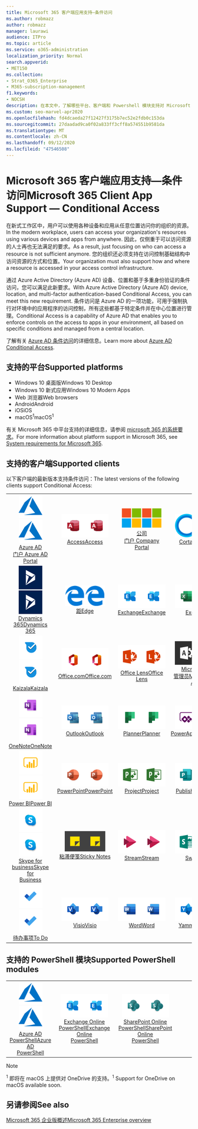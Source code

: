 ```yaml
---
title: Microsoft 365 客户端应用支持—条件访问
ms.author: robmazz
author: robmazz
manager: laurawi
audience: ITPro
ms.topic: article
ms.service: o365-administration
localization_priority: Normal
search.appverid:
- MET150
ms.collection:
- Strat_O365_Enterprise
- M365-subscription-management
f1.keywords:
- NOCSH
description: 在本文中，了解哪些平台、客户端和 Powershell 模块支持对 Microsoft 365 进行条件访问。
ms.custom: seo-marvel-apr2020
ms.openlocfilehash: fd4dcaeda27f12427f3175b7ec52e2fdb0c153da
ms.sourcegitcommit: 27daadad9ca0f02a833ff3cff8a574551b9581da
ms.translationtype: MT
ms.contentlocale: zh-CN
ms.lasthandoff: 09/12/2020
ms.locfileid: "47546508"
---
```

# <a name="microsoft-365-client-app-support--conditional-access"></a><span data-ttu-id="51e60-103">Microsoft 365 客户端应用支持—条件访问</span><span class="sxs-lookup"><span data-stu-id="51e60-103">Microsoft 365 Client App Support — Conditional Access</span></span>

<span data-ttu-id="51e60-104">在新式工作区中，用户可以使用各种设备和应用从任意位置访问你的组织的资源。</span><span class="sxs-lookup"><span data-stu-id="51e60-104">In the modern workplace, users can access your organization's resources using various devices and apps from anywhere.</span></span> <span data-ttu-id="51e60-105">因此，仅侧重于可以访问资源的人士再也无法满足的要求。</span><span class="sxs-lookup"><span data-stu-id="51e60-105">As a result, just focusing on who can access a resource is not sufficient anymore.</span></span> <span data-ttu-id="51e60-106">您的组织还必须支持在访问控制基础结构中访问资源的方式和位置。</span><span class="sxs-lookup"><span data-stu-id="51e60-106">Your organization must also support how and where a resource is accessed in your access control infrastructure.</span></span>

<span data-ttu-id="51e60-107">通过 Azure Active Directory (Azure AD) 设备、位置和基于多重身份验证的条件访问，您可以满足此新要求。</span><span class="sxs-lookup"><span data-stu-id="51e60-107">With Azure Active Directory (Azure AD) device, location, and multi-factor authentication-based Conditional Access, you can meet this new requirement.</span></span> <span data-ttu-id="51e60-108">条件访问是 Azure AD 的一项功能，可用于强制执行对环境中的应用程序的访问控制，所有这些都基于特定条件并在中心位置进行管理。</span><span class="sxs-lookup"><span data-stu-id="51e60-108">Conditional Access is a capability of Azure AD that enables you to enforce controls on the access to apps in your environment, all based on specific conditions and managed from a central location.</span></span>

<span data-ttu-id="51e60-109">了解有关 [Azure AD 条件访问](https://docs.microsoft.com/azure/active-directory/conditional-access/)的详细信息。</span><span class="sxs-lookup"><span data-stu-id="51e60-109">Learn more about [Azure AD Conditional Access](https://docs.microsoft.com/azure/active-directory/conditional-access/).</span></span>

## <a name="supported-platforms"></a><span data-ttu-id="51e60-110">支持的平台</span><span class="sxs-lookup"><span data-stu-id="51e60-110">Supported platforms</span></span>

 - <span data-ttu-id="51e60-111">Windows 10 桌面版</span><span class="sxs-lookup"><span data-stu-id="51e60-111">Windows 10 Desktop</span></span>
 - <span data-ttu-id="51e60-112">Windows 10 新式应用</span><span class="sxs-lookup"><span data-stu-id="51e60-112">Windows 10 Modern Apps</span></span>
 - <span data-ttu-id="51e60-113">Web 浏览器</span><span class="sxs-lookup"><span data-stu-id="51e60-113">Web browsers</span></span>
 - <span data-ttu-id="51e60-114">Android</span><span class="sxs-lookup"><span data-stu-id="51e60-114">Android</span></span>
 - <span data-ttu-id="51e60-115">iOS</span><span class="sxs-lookup"><span data-stu-id="51e60-115">iOS</span></span>
 - <span data-ttu-id="51e60-116">macOS<sup>1</sup></span><span class="sxs-lookup"><span data-stu-id="51e60-116">macOS<sup>1</sup></span></span>

<span data-ttu-id="51e60-117">有关 Microsoft 365 中平台支持的详细信息，请参阅 [microsoft 365 的系统要求](https://products.office.com/office-system-requirements)。</span><span class="sxs-lookup"><span data-stu-id="51e60-117">For more information about platform support in Microsoft 365, see [System requirements for Microsoft 365](https://products.office.com/office-system-requirements).</span></span>

## <a name="supported-clients"></a><span data-ttu-id="51e60-118">支持的客户端</span><span class="sxs-lookup"><span data-stu-id="51e60-118">Supported clients</span></span>

<span data-ttu-id="51e60-119">以下客户端的最新版本支持条件访问：</span><span class="sxs-lookup"><span data-stu-id="51e60-119">The latest versions of the following clients support Conditional Access:</span></span>

| | | | | | |
|:---:|:---:|:---:|:---:|:---:|:---:|
| <span data-ttu-id="51e60-120">![Azure 图标](../media/o365-azure-64x64.png)</span><span class="sxs-lookup"><span data-stu-id="51e60-120">![Azure icon](../media/o365-azure-64x64.png)</span></span> <br> [<span data-ttu-id="51e60-121">Azure AD <br> 门户 </span><span class="sxs-lookup"><span data-stu-id="51e60-121">Azure AD <br> Portal </span></span>](https://azure.microsoft.com/features/azure-portal/) | <span data-ttu-id="51e60-122">![Access 图标](../media/o365-access-64x64.png)</span><span class="sxs-lookup"><span data-stu-id="51e60-122">![Access icon](../media/o365-access-64x64.png)</span></span> <br> [<span data-ttu-id="51e60-123">Access</span><span class="sxs-lookup"><span data-stu-id="51e60-123">Access</span></span>](https://products.office.com/access) | <span data-ttu-id="51e60-124">![公司门户图标](../media/o365-microsoft-64x64.png)</span><span class="sxs-lookup"><span data-stu-id="51e60-124">![Company portal icon](../media/o365-microsoft-64x64.png)</span></span> <br> [<span data-ttu-id="51e60-125">公司 <br> 门户 </span><span class="sxs-lookup"><span data-stu-id="51e60-125">Company <br> Portal </span></span>](https://docs.microsoft.com/intune-user-help/sign-in-to-the-company-portal)  | <span data-ttu-id="51e60-126">![Cortana 图标](../media/o365-cortana-64x64.png)</span><span class="sxs-lookup"><span data-stu-id="51e60-126">![Cortana icon](../media/o365-cortana-64x64.png)</span></span> <br> [<span data-ttu-id="51e60-127">Cortana</span><span class="sxs-lookup"><span data-stu-id="51e60-127">Cortana</span></span>](https://www.microsoft.com/cortana) | <span data-ttu-id="51e60-128">![Delve 图标](../media/o365-delve-64x64.png)</span><span class="sxs-lookup"><span data-stu-id="51e60-128">![Delve icon](../media/o365-delve-64x64.png)</span></span> <br> [<span data-ttu-id="51e60-129">Delve</span><span class="sxs-lookup"><span data-stu-id="51e60-129">Delve</span></span>](https://products.office.com/business/intelligent-search) 
| <span data-ttu-id="51e60-130">![Dynamics 365 图标](../media/o365-dynamics365-64x64.png)</span><span class="sxs-lookup"><span data-stu-id="51e60-130">![Dynamics 365 icon](../media/o365-dynamics365-64x64.png)</span></span> <br> [<span data-ttu-id="51e60-131">Dynamics 365</span><span class="sxs-lookup"><span data-stu-id="51e60-131">Dynamics 365</span></span>](https://dynamics.microsoft.com) | <span data-ttu-id="51e60-132">![边缘图标](../media/o365-edge-64x64.png)</span><span class="sxs-lookup"><span data-stu-id="51e60-132">![Edge icon](../media/o365-edge-64x64.png)</span></span> <br> [<span data-ttu-id="51e60-133">距</span><span class="sxs-lookup"><span data-stu-id="51e60-133">Edge</span></span>](https://www.microsoft.com/windows/microsoft-edge) | <span data-ttu-id="51e60-134">![Exchange 图标](../media/o365-exchange-64x64.png)</span><span class="sxs-lookup"><span data-stu-id="51e60-134">![Exchange icon](../media/o365-exchange-64x64.png)</span></span> <br> [<span data-ttu-id="51e60-135">Exchange</span><span class="sxs-lookup"><span data-stu-id="51e60-135">Exchange</span></span>](https://products.office.com/exchange/exchange-online) | <span data-ttu-id="51e60-136">![Excel 图标](../media/o365-excel-64x64.png)</span><span class="sxs-lookup"><span data-stu-id="51e60-136">![Excel icon](../media/o365-excel-64x64.png)</span></span> <br> [<span data-ttu-id="51e60-137">Excel</span><span class="sxs-lookup"><span data-stu-id="51e60-137">Excel</span></span>](https://products.office.com/excel) | <span data-ttu-id="51e60-138">![Forms 图标](../media/o365-forms-64x64.png)</span><span class="sxs-lookup"><span data-stu-id="51e60-138">![Forms icon](../media/o365-forms-64x64.png)</span></span> <br> [<span data-ttu-id="51e60-139">Forms</span><span class="sxs-lookup"><span data-stu-id="51e60-139">Forms</span></span>](https://flow.microsoft.com/connectors/shared_microsoftforms/microsoft-forms/) 
| <span data-ttu-id="51e60-140">![Kaizala 图标](../media/o365-kaizala-64x64.png)</span><span class="sxs-lookup"><span data-stu-id="51e60-140">![Kaizala icon](../media/o365-kaizala-64x64.png)</span></span> <br> [<span data-ttu-id="51e60-141">Kaizala</span><span class="sxs-lookup"><span data-stu-id="51e60-141">Kaizala</span></span>](https://products.office.com/en/business/microsoft-kaizala) | <span data-ttu-id="51e60-142">![Office.com 图标](../media/o365-office-64x64.png)</span><span class="sxs-lookup"><span data-stu-id="51e60-142">![Office.com icon](../media/o365-office-64x64.png)</span></span> <br> [<span data-ttu-id="51e60-143">Office.com</span><span class="sxs-lookup"><span data-stu-id="51e60-143">Office.com</span></span>](https://www.office.com/) | <span data-ttu-id="51e60-144">![镜头图标](../media/o365-lens-64x64.png)</span><span class="sxs-lookup"><span data-stu-id="51e60-144">![Lens icon](../media/o365-lens-64x64.png)</span></span> <br> [<span data-ttu-id="51e60-145">Office Lens</span><span class="sxs-lookup"><span data-stu-id="51e60-145">Office Lens</span></span>](https://www.microsoft.com/p/office-lens/9wzdncrfj3t8?activetab=pivot%3Aoverviewtab) | <span data-ttu-id="51e60-146">![Office 365 管理员图标](../media/o365-o365admin-64x64.png)</span><span class="sxs-lookup"><span data-stu-id="51e60-146">![Office 365 Admin icon](../media/o365-o365admin-64x64.png)</span></span> <br> [<span data-ttu-id="51e60-147">Microsoft 365 <br> 管理员</span><span class="sxs-lookup"><span data-stu-id="51e60-147">Microsoft 365 <br> Admin</span></span>](https://products.office.com/business/manage-office-365-admin-app) | <span data-ttu-id="51e60-148">![OneDrive for Business 图标](../media/o365-OneDrive-64x64.png)</span><span class="sxs-lookup"><span data-stu-id="51e60-148">![OneDrive for Business icon](../media/o365-OneDrive-64x64.png)</span></span> <br> [<span data-ttu-id="51e60-149">OneDrive<sup>1</sup></span><span class="sxs-lookup"><span data-stu-id="51e60-149">OneDrive<sup>1</sup></span></span>](https://products.office.com/onedrive-for-business/online-cloud-storage) 
| <span data-ttu-id="51e60-150">![OneNote 图标](../media/o365-OneNote-64x64.png)</span><span class="sxs-lookup"><span data-stu-id="51e60-150">![OneNote icon](../media/o365-OneNote-64x64.png)</span></span> <br> [<span data-ttu-id="51e60-151">OneNote</span><span class="sxs-lookup"><span data-stu-id="51e60-151">OneNote</span></span>](https://products.office.com/onenote) | <span data-ttu-id="51e60-152">![Outlook 图标](../media/o365-outlook-64x64.png)</span><span class="sxs-lookup"><span data-stu-id="51e60-152">![Outlook icon](../media/o365-outlook-64x64.png)</span></span> <br> [<span data-ttu-id="51e60-153">Outlook</span><span class="sxs-lookup"><span data-stu-id="51e60-153">Outlook</span></span>](https://products.office.com/outlook) | <span data-ttu-id="51e60-154">![Planner 图标](../media/o365-planner-64x64.png)</span><span class="sxs-lookup"><span data-stu-id="51e60-154">![Planner icon](../media/o365-planner-64x64.png)</span></span> <br> [<span data-ttu-id="51e60-155">Planner</span><span class="sxs-lookup"><span data-stu-id="51e60-155">Planner</span></span>](https://products.office.com/business/task-management-software) | <span data-ttu-id="51e60-156">![PowerApps 图标](../media/o365-powerapps-64x64.png)</span><span class="sxs-lookup"><span data-stu-id="51e60-156">![PowerApps icon](../media/o365-powerapps-64x64.png)</span></span> <br> [<span data-ttu-id="51e60-157">PowerApps</span><span class="sxs-lookup"><span data-stu-id="51e60-157">PowerApps</span></span>](https://powerapps.microsoft.com) | <span data-ttu-id="51e60-158">![电源自动图标](../media/o365-flow-64x64.png)</span><span class="sxs-lookup"><span data-stu-id="51e60-158">![Power Automate icon](../media/o365-flow-64x64.png)</span></span> <br> [<span data-ttu-id="51e60-159">电源 <br> 自动化</span><span class="sxs-lookup"><span data-stu-id="51e60-159">Power <br> Automate</span></span>](https://flow.microsoft.com)
| <span data-ttu-id="51e60-160">![PowerBI 图标](../media/o365-powerbi-64x64.png)</span><span class="sxs-lookup"><span data-stu-id="51e60-160">![PowerBI icon](../media/o365-powerbi-64x64.png)</span></span> <br> [<span data-ttu-id="51e60-161">Power BI</span><span class="sxs-lookup"><span data-stu-id="51e60-161">Power BI</span></span>](https://powerbi.microsoft.com) | <span data-ttu-id="51e60-162">![PowerPoint 图标](../media/o365-powerpoint-64x64.png)</span><span class="sxs-lookup"><span data-stu-id="51e60-162">![PowerPoint icon](../media/o365-powerpoint-64x64.png)</span></span> <br> [<span data-ttu-id="51e60-163">PowerPoint</span><span class="sxs-lookup"><span data-stu-id="51e60-163">PowerPoint</span></span>](https://products.office.com/powerpoint) | <span data-ttu-id="51e60-164">![Project 图标](../media/o365-project-64x64.png)</span><span class="sxs-lookup"><span data-stu-id="51e60-164">![Project icon](../media/o365-project-64x64.png)</span></span> <br> [<span data-ttu-id="51e60-165">Project</span><span class="sxs-lookup"><span data-stu-id="51e60-165">Project</span></span>](https://products.office.com/project) | <span data-ttu-id="51e60-166">![Publisher 图标](../media/o365-publisher-64x64.png)</span><span class="sxs-lookup"><span data-stu-id="51e60-166">![Publisher icon](../media/o365-publisher-64x64.png)</span></span> <br> [<span data-ttu-id="51e60-167">Publisher</span><span class="sxs-lookup"><span data-stu-id="51e60-167">Publisher</span></span>](https://products.office.com/publisher) | <span data-ttu-id="51e60-168">![SharePoint 图标](../media/o365-sharepoint-64x64.png)</span><span class="sxs-lookup"><span data-stu-id="51e60-168">![SharePoint icon](../media/o365-sharepoint-64x64.png)</span></span> <br> [<span data-ttu-id="51e60-169">Sharepoint</span><span class="sxs-lookup"><span data-stu-id="51e60-169">Sharepoint</span></span>](https://products.office.com/sharepoint) 
| <span data-ttu-id="51e60-170">![Skype for Business 图标](../media/o365-skypeforbusiness-64x64.png)</span><span class="sxs-lookup"><span data-stu-id="51e60-170">![Skype for Business icon](../media/o365-skypeforbusiness-64x64.png)</span></span> <br> [<span data-ttu-id="51e60-171">Skype for <br> business</span><span class="sxs-lookup"><span data-stu-id="51e60-171">Skype for <br> Business</span></span>](https://www.skype.com/business/) | <span data-ttu-id="51e60-172">![粘滞便笺图标](../media/o365-stickynotes-64x64.png)</span><span class="sxs-lookup"><span data-stu-id="51e60-172">![Sticky Notes icon](../media/o365-stickynotes-64x64.png)</span></span> <br> [<span data-ttu-id="51e60-173">粘滞便笺</span><span class="sxs-lookup"><span data-stu-id="51e60-173">Sticky Notes</span></span>](https://www.microsoft.com/p/microsoft-sticky-notes/9nblggh4qghw) | <span data-ttu-id="51e60-174">![Stream 图标](../media/o365-stream-64x64.png)</span><span class="sxs-lookup"><span data-stu-id="51e60-174">![Stream icon](../media/o365-stream-64x64.png)</span></span> <br> [<span data-ttu-id="51e60-175">Stream</span><span class="sxs-lookup"><span data-stu-id="51e60-175">Stream</span></span>](https://stream.microsoft.com) | <span data-ttu-id="51e60-176">![Sway 图标](../media/o365-sway-64x64.png)</span><span class="sxs-lookup"><span data-stu-id="51e60-176">![Sway icon](../media/o365-sway-64x64.png)</span></span> <br> [<span data-ttu-id="51e60-177">Sway</span><span class="sxs-lookup"><span data-stu-id="51e60-177">Sway</span></span>](https://sway.com) | <span data-ttu-id="51e60-178">![Teams 图标](../media/o365-teams-64x64.png)</span><span class="sxs-lookup"><span data-stu-id="51e60-178">![Teams icon](../media/o365-teams-64x64.png)</span></span> <br> [<span data-ttu-id="51e60-179">Teams</span><span class="sxs-lookup"><span data-stu-id="51e60-179">Teams</span></span>](https://products.office.com/microsoft-teams/group-chat-software) 
| <span data-ttu-id="51e60-180">![To Do 图标](../media/o365-todo-64x64.png)</span><span class="sxs-lookup"><span data-stu-id="51e60-180">![To Do icon](../media/o365-todo-64x64.png)</span></span> <br> [<span data-ttu-id="51e60-181">待办事项</span><span class="sxs-lookup"><span data-stu-id="51e60-181">To Do</span></span>](https://todo.microsoft.com) | <span data-ttu-id="51e60-182">![Visio 图标](../media/o365-visio-64x64.png)</span><span class="sxs-lookup"><span data-stu-id="51e60-182">![Visio icon](../media/o365-visio-64x64.png)</span></span> <br> [<span data-ttu-id="51e60-183">Visio</span><span class="sxs-lookup"><span data-stu-id="51e60-183">Visio</span></span>](https://products.office.com/visio/flowchart-software) | <span data-ttu-id="51e60-184">![Word 图标](../media/o365-word-64x64.png)</span><span class="sxs-lookup"><span data-stu-id="51e60-184">![Word icon](../media/o365-word-64x64.png)</span></span> <br> [<span data-ttu-id="51e60-185">Word</span><span class="sxs-lookup"><span data-stu-id="51e60-185">Word</span></span>](https://products.office.com/word) | <span data-ttu-id="51e60-186">![Yammer 图标](../media/o365-yammer-64x64.png)</span><span class="sxs-lookup"><span data-stu-id="51e60-186">![Yammer icon](../media/o365-yammer-64x64.png)</span></span> <br> [<span data-ttu-id="51e60-187">Yammer</span><span class="sxs-lookup"><span data-stu-id="51e60-187">Yammer</span></span>](https://products.office.com/yammer/yammer-overview)

## <a name="supported-powershell-modules"></a><span data-ttu-id="51e60-188">支持的 PowerShell 模块</span><span class="sxs-lookup"><span data-stu-id="51e60-188">Supported PowerShell modules</span></span>

| | | | | | |
|:---:|:---:|:---:|:---:|:---:|:---:|
| <span data-ttu-id="51e60-189">![Azure 图标](../media/o365-azure-64x64.png)</span><span class="sxs-lookup"><span data-stu-id="51e60-189">![Azure icon](../media/o365-azure-64x64.png)</span></span> <br> [<span data-ttu-id="51e60-190">Azure AD <br> PowerShell</span><span class="sxs-lookup"><span data-stu-id="51e60-190">Azure AD <br> PowerShell</span></span>](https://docs.microsoft.com/powershell/azure/active-directory/overview?view=azureadps-2.0) | <span data-ttu-id="51e60-191">![Exchange 图标](../media/o365-exchange-64x64.png)</span><span class="sxs-lookup"><span data-stu-id="51e60-191">![Exchange icon](../media/o365-exchange-64x64.png)</span></span> <br> [<span data-ttu-id="51e60-192">Exchange Online <br> PowerShell</span><span class="sxs-lookup"><span data-stu-id="51e60-192">Exchange Online <br> PowerShell</span></span>](https://docs.microsoft.com/powershell/exchange/exchange-online-powershell) | <span data-ttu-id="51e60-193">![SharePoint 图标](../media/o365-sharepoint-64x64.png)</span><span class="sxs-lookup"><span data-stu-id="51e60-193">![SharePoint icon](../media/o365-sharepoint-64x64.png)</span></span> <br> [<span data-ttu-id="51e60-194">SharePoint Online <br> PowerShell</span><span class="sxs-lookup"><span data-stu-id="51e60-194">SharePoint Online <br> PowerShell</span></span>](https://docs.microsoft.com/powershell/sharepoint/sharepoint-online/connect-sharepoint-online)

> [!NOTE]
> <span data-ttu-id="51e60-195"><sup>1</sup> 即将在 macOS 上提供对 OneDrive 的支持。</span><span class="sxs-lookup"><span data-stu-id="51e60-195"><sup>1</sup> Support for OneDrive on macOS available soon.</span></span>

## <a name="see-also"></a><span data-ttu-id="51e60-196">另请参阅</span><span class="sxs-lookup"><span data-stu-id="51e60-196">See also</span></span>

[<span data-ttu-id="51e60-197">Microsoft 365 企业版概述</span><span class="sxs-lookup"><span data-stu-id="51e60-197">Microsoft 365 Enterprise overview</span></span>](microsoft-365-overview.md)
